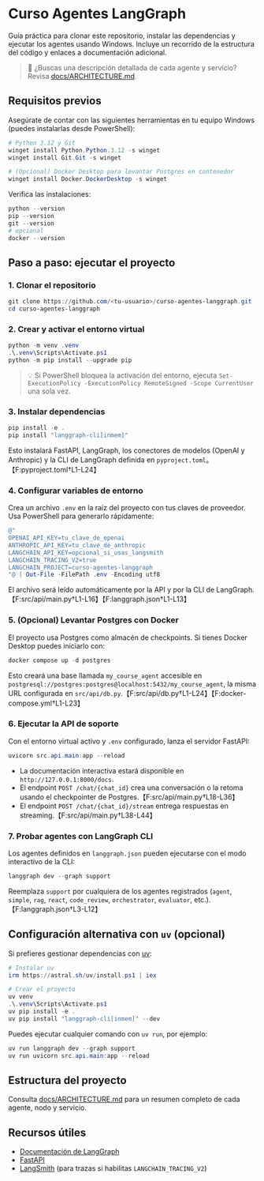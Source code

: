 # Curso Agentes LangGraph

Guía práctica para clonar este repositorio, instalar las dependencias y ejecutar los agentes usando Windows. Incluye un recorrido de la estructura del código y enlaces a documentación adicional.

> 📘 ¿Buscas una descripción detallada de cada agente y servicio? Revisa [docs/ARCHITECTURE.md](docs/ARCHITECTURE.md).

## Requisitos previos

Asegúrate de contar con las siguientes herramientas en tu equipo Windows (puedes instalarlas desde PowerShell):

```powershell
# Python 3.12 y Git
winget install Python.Python.3.12 -s winget
winget install Git.Git -s winget

# (Opcional) Docker Desktop para levantar Postgres en contenedor
winget install Docker.DockerDesktop -s winget
```

Verifica las instalaciones:

```powershell
python --version
pip --version
git --version
# opcional
docker --version
```

## Paso a paso: ejecutar el proyecto

### 1. Clonar el repositorio

```powershell
git clone https://github.com/<tu-usuario>/curso-agentes-langgraph.git
cd curso-agentes-langgraph
```

### 2. Crear y activar el entorno virtual

```powershell
python -m venv .venv
.\.venv\Scripts\Activate.ps1
python -m pip install --upgrade pip
```

> 💡 Si PowerShell bloquea la activación del entorno, ejecuta `Set-ExecutionPolicy -ExecutionPolicy RemoteSigned -Scope CurrentUser` una sola vez.

### 3. Instalar dependencias

```powershell
pip install -e .
pip install "langgraph-cli[inmem]"
```

Esto instalará FastAPI, LangGraph, los conectores de modelos (OpenAI y Anthropic) y la CLI de LangGraph definida en `pyproject.toml`。【F:pyproject.toml†L1-L24】

### 4. Configurar variables de entorno

Crea un archivo `.env` en la raíz del proyecto con tus claves de proveedor. Usa PowerShell para generarlo rápidamente:

```powershell
@"
OPENAI_API_KEY=tu_clave_de_openai
ANTHROPIC_API_KEY=tu_clave_de_anthropic
LANGCHAIN_API_KEY=opcional_si_usas_langsmith
LANGCHAIN_TRACING_V2=true
LANGCHAIN_PROJECT=curso-agentes-langgraph
"@ | Out-File -FilePath .env -Encoding utf8
```

El archivo será leído automáticamente por la API y por la CLI de LangGraph.【F:src/api/main.py†L1-L16】【F:langgraph.json†L1-L13】

### 5. (Opcional) Levantar Postgres con Docker

El proyecto usa Postgres como almacén de checkpoints. Si tienes Docker Desktop puedes iniciarlo con:

```powershell
docker compose up -d postgres
```

Esto creará una base llamada `my_course_agent` accesible en `postgresql://postgres:postgres@localhost:5432/my_course_agent`, la misma URL configurada en `src/api/db.py`.【F:src/api/db.py†L1-L24】【F:docker-compose.yml†L1-L23】

### 6. Ejecutar la API de soporte

Con el entorno virtual activo y `.env` configurado, lanza el servidor FastAPI:

```powershell
uvicorn src.api.main:app --reload
```

- La documentación interactiva estará disponible en `http://127.0.0.1:8000/docs`.
- El endpoint `POST /chat/{chat_id}` crea una conversación o la retoma usando el checkpointer de Postgres.【F:src/api/main.py†L18-L36】
- El endpoint `POST /chat/{chat_id}/stream` entrega respuestas en streaming.【F:src/api/main.py†L38-L44】

### 7. Probar agentes con LangGraph CLI

Los agentes definidos en `langgraph.json` pueden ejecutarse con el modo interactivo de la CLI:

```powershell
langgraph dev --graph support
```

Reemplaza `support` por cualquiera de los agentes registrados (`agent`, `simple`, `rag`, `react`, `code_review`, `orchestrator`, `evaluator`, etc.).【F:langgraph.json†L3-L12】

## Configuración alternativa con `uv` (opcional)

Si prefieres gestionar dependencias con [uv](https://github.com/astral-sh/uv):

```powershell
# Instalar uv
irm https://astral.sh/uv/install.ps1 | iex

# Crear el proyecto
uv venv
.\.venv\Scripts\Activate.ps1
uv pip install -e .
uv pip install "langgraph-cli[inmem]" --dev
```

Puedes ejecutar cualquier comando con `uv run`, por ejemplo:

```powershell
uv run langgraph dev --graph support
uv run uvicorn src.api.main:app --reload
```

## Estructura del proyecto

Consulta [docs/ARCHITECTURE.md](docs/ARCHITECTURE.md) para un resumen completo de cada agente, nodo y servicio.

## Recursos útiles

- [Documentación de LangGraph](https://langchain-ai.github.io/langgraph/)
- [FastAPI](https://fastapi.tiangolo.com/)
- [LangSmith](https://docs.smith.langchain.com/) (para trazas si habilitas `LANGCHAIN_TRACING_V2`)

